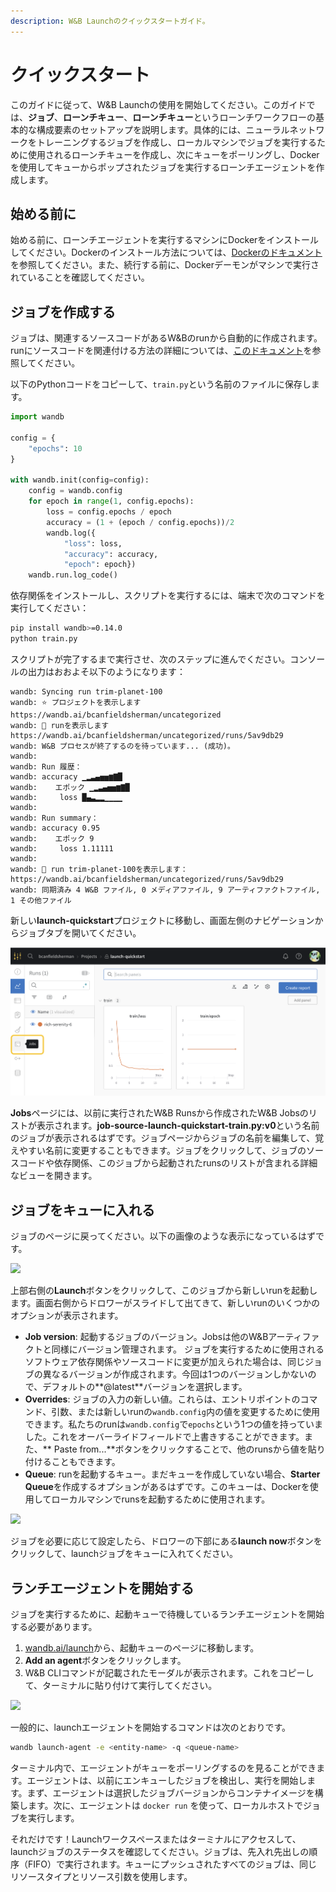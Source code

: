 ```yaml
---
description: W&B Launchのクイックスタートガイド。
---
```


# クイックスタート

このガイドに従って、W&B Launchの使用を開始してください。このガイドでは、**ジョブ**、**ローンチキュー**、**ローンチキュー**というローンチワークフローの基本的な構成要素のセットアップを説明します。具体的には、ニューラルネットワークをトレーニングするジョブを作成し、ローカルマシンでジョブを実行するために使用されるローンチキューを作成し、次にキューをポーリングし、Dockerを使用してキューからポップされたジョブを実行するローンチエージェントを作成します。

## 始める前に
始める前に、ローンチエージェントを実行するマシンにDockerをインストールしてください。Dockerのインストール方法については、[Dockerのドキュメント](https://docs.docker.com/get-docker/)を参照してください。また、続行する前に、Dockerデーモンがマシンで実行されていることを確認してください。

## ジョブを作成する

ジョブは、関連するソースコードがあるW&Bのrunから自動的に作成されます。runにソースコードを関連付ける方法の詳細については、[このドキュメント](create-job.md)を参照してください。

以下のPythonコードをコピーして、`train.py`という名前のファイルに保存します。

```python
import wandb

config = {
    "epochs": 10
}

with wandb.init(config=config):
    config = wandb.config
    for epoch in range(1, config.epochs):
        loss = config.epochs / epoch
        accuracy = (1 + (epoch / config.epochs))/2
        wandb.log({
            "loss": loss, 
            "accuracy": accuracy, 
            "epoch": epoch})
    wandb.run.log_code()
```
依存関係をインストールし、スクリプトを実行するには、端末で次のコマンドを実行してください：

```bash
pip install wandb>=0.14.0
python train.py
```

スクリプトが完了するまで実行させ、次のステップに進んでください。コンソールの出力はおおよそ以下のようになります：

```
wandb: Syncing run trim-planet-100
wandb: ⭐️ プロジェクトを表示します https://wandb.ai/bcanfieldsherman/uncategorized
wandb: 🚀 runを表示します https://wandb.ai/bcanfieldsherman/uncategorized/runs/5av9db29
wandb: W&B プロセスが終了するのを待っています... (成功)。
wandb: 
wandb: Run 履歴：
wandb: accuracy ▁▂▃▄▅▅▆▇█
wandb:    エポック ▁▂▃▄▅▅▆▇█
wandb:     loss █▄▃▂▂▁▁▁▁
wandb: 
wandb: Run summary：
wandb: accuracy 0.95
wandb:    エポック 9
wandb:     loss 1.11111
wandb: 
wandb: 🚀 run trim-planet-100を表示します： https://wandb.ai/bcanfieldsherman/uncategorized/runs/5av9db29
wandb: 同期済み 4 W&B ファイル, 0 メディアファイル, 9 アーティファクトファイル, 1 その他ファイル
```
新しい**launch-quickstart**プロジェクトに移動し、画面左側のナビゲーションからジョブタブを開いてください。

![](/images/launch/jobs-tab.png)

**Jobs**ページには、以前に実行されたW&B Runsから作成されたW&B Jobsのリストが表示されます。**job-source-launch-quickstart-train.py:v0**という名前のジョブが表示されるはずです。ジョブページからジョブの名前を編集して、覚えやすい名前に変更することもできます。ジョブをクリックして、ジョブのソースコードや依存関係、このジョブから起動されたrunsのリストが含まれる詳細なビューを開きます。

## ジョブをキューに入れる

ジョブのページに戻ってください。以下の画像のような表示になっているはずです。

![](/images/launch/simple-job.png)

上部右側の**Launch**ボタンをクリックして、このジョブから新しいrunを起動します。画面右側からドロワーがスライドして出てきて、新しいrunのいくつかのオプションが表示されます。

* **Job version**: 起動するジョブのバージョン。Jobsは他のW&Bアーティファクトと同様にバージョン管理されます。 ジョブを実行するために使用されるソフトウェア依存関係やソースコードに変更が加えられた場合は、同じジョブの異なるバージョンが作成されます。今回は1つのバージョンしかないので、デフォルトの**@latest**バージョンを選択します。
* **Overrides**: ジョブの入力の新しい値。これらは、エントリポイントのコマンド、引数、または新しいrunの`wandb.config`内の値を変更するために使用できます。私たちのrunは`wandb.config`で`epochs`という1つの値を持っていました。これをオーバーライドフィールドで上書きすることができます。また、** Paste from...**ボタンをクリックすることで、他のrunsから値を貼り付けることもできます。
* **Queue**: runを起動するキュー。まだキューを作成していない場合、**Starter Queue**を作成するオプションがあるはずです。このキューは、Dockerを使用してローカルマシンでrunsを起動するために使用されます。

![](/images/launch/starter-launch.gif)

ジョブを必要に応じて設定したら、ドロワーの下部にある**launch now**ボタンをクリックして、launchジョブをキューに入れてください。

## ランチエージェントを開始する

ジョブを実行するために、起動キューで待機しているランチエージェントを開始する必要があります。

1. [wandb.ai/launch](https://wandb.ai/launch)から、起動キューのページに移動します。
2. **Add an agent**ボタンをクリックします。
3. W&B CLIコマンドが記載されたモーダルが表示されます。これをコピーして、ターミナルに貼り付けて実行してください。

![](/images/launch/activate_starter_queue_agent.png)

一般的に、launchエージェントを開始するコマンドは次のとおりです。

```bash
wandb launch-agent -e <entity-name> -q <queue-name>
```

ターミナル内で、エージェントがキューをポーリングするのを見ることができます。エージェントは、以前にエンキューしたジョブを検出し、実行を開始します。まず、エージェントは選択したジョブバージョンからコンテナイメージを構築します。次に、エージェントは `docker run` を使って、ローカルホストでジョブを実行します。

それだけです！Launchワークスペースまたはターミナルにアクセスして、launchジョブのステータスを確認してください。ジョブは、先入れ先出しの順序（FIFO）で実行されます。キューにプッシュされたすべてのジョブは、同じリソースタイプとリソース引数を使用します。